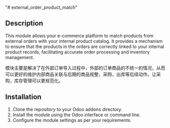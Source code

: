 "# external_order_product_match" 

## Description
This module allows your e-commerce platform to match products from external orders with your internal product catalog. It provides a mechanism to ensure that the products in the orders are correctly linked to your internal product records, facilitating accurate order processing and inventory management.

模块主要是解决了在外部订单导入过程中，外部的订单商品的不统一的情况，从而可以更好的维护内部商品关联与后期的商品规整，采购，出库等后续动作。让采购，库存管理可以更规范化。

## Installation
1. Clone the repository to your Odoo addons directory.
2. Install the module using the Odoo interface or command line.
3. Configure the module settings as per your requirements.